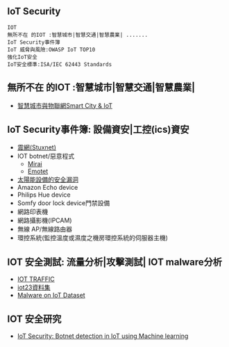 ## IoT Security
```
IOT
無所不在 的IOT :智慧城市|智慧交通|智慧農業| .......
IoT Security事件簿
IoT 威脅與風險:OWASP IoT TOP10
強化IoT安全
IoT安全標準:ISA/IEC 62443 Standards
```
## 無所不在 的IOT :智慧城市|智慧交通|智慧農業|
- [智慧城市與物聯網Smart City & IoT](https://smartcity.org.tw/index.php)

## IoT Security事件簿: 設備資安|工控(ics)資安
- [震網(Stuxnet)](https://en.wikipedia.org/wiki/Stuxnet)
- IOT botnet/惡意程式
  - [Mirai](https://www.ithome.com.tw/tags/mirai) 
  - [Emotet](https://www.ithome.com.tw/news/143058)
- [太陽能設備的安全漏洞](https://www.ithome.com.tw/news/116123)
- Amazon Echo device
- Philips Hue device
- Somfy door lock device門禁設備
- 網路印表機
- 網路攝影機(IPCAM)
- 無線 AP/無線路由器
- 環控系統(監控溫度或濕度之機房環控系統的伺服器主機)

## IOT 安全測試: 流量分析|攻擊測試| IOT malware分析
- [IOT TRAFFIC](https://iotanalytics.unsw.edu.au/iottraces)
- [iot23資料集](https://www.stratosphereips.org/datasets-iot23)
- [Malware on IoT Dataset](https://www.stratosphereips.org/datasets-iot)

## IOT 安全研究
- [IoT Security: Botnet detection in IoT using Machine learning](https://arxiv.org/abs/2104.02231)
